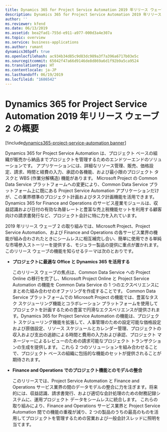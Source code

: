 ```yaml
---
title: Dynamics 365 for Project Service Automation 2019 年リリース ウェーブ 2 の概要
description: Dynamics 365 for Project Service Automation 2019 年リリース ウェーブ 2 の概要
author: ''
ms.reviewer: kfend
ms.date: 06/13/2019
ms.assetid: bea2fad1-755d-e911-a977-000d3a4e307a
ms.topic: overview
ms.service: business-applications
ms.author: rumant
dynamics365pdf: true
ms.openlocfilehash: ac934b34d85c9d83dc989a3f7a396a6717b03e5c
ms.sourcegitcommit: 65042f47a66d9146de8d869a6d1f92b9a5ca9524
ms.translationtype: HT
ms.contentlocale: ja-JP
ms.lasthandoff: 06/19/2019
ms.locfileid: "1686542"
---
```

# <a name="overview-of-dynamics-365-for-project-service-automation-2019-release-wave-2"></a>Dynamics 365 for Project Service Automation 2019 年リリース ウェーブ 2 の概要
[!include[dynamics365-project-service-automation banner](../includes/dynamics365-project-service-automation.md)]

Dynamics 365 for Project Service Automation は、プロジェクト ベースの組織が販売から納品までプロジェクトを管理するためのエンドツーエンドのソリューションです。 アプリケーションには、詳細なリソース管理、販売、価格設定、請求、時間と経費の入力、承認の各機能、および最小限のプロジェクト タスクと WBS (作業分解構造) 機能があります。 Microsoft Project の Common Data Service プラットフォームへの変更により、Common Data Service プラットフォーム上に既にある Project Service Automation アプリケーションだけが、この業界標準のプロジェクト計画およびタスク計画機能を活用できます。 Dynamics 365 for Finance and Operations のサービス産業モジュールは、収益認識および日付の有効な為替レートと豊富な売上税機能セットを利用する顧客向けの請求書発行など、プロジェクト会計に特に力を入れています。 

2019 年リリース ウェーブ 2 の取り組みでは、Microsoft Project、Project Service Automation、および Finance and Operations の各サービス業界の機能が組み合わされたときにシームレスに相互補完し合い、簡単に使用できる単純な市場参入ストーリーを提供する、モジュラー製品の提供に重点が置かれます。 このリリース ウェーブの機能を知らせるテーマは次のとおりです。

- **プロジェクトに最適な Office と Dynamics 365 を活用する**

  このリリース ウェーブの焦点は、Common Data Service への Project Online の移行を完了し、Microsoft Project Online と Project Service Automation の機能を Common Data Service の 1 つのエクスペリエンスにまとめた組み合わせのオファリングを作成することです。 Common Data Service プラットフォームでの Microsoft Project の機能では、豊富なタスク スケジューリング機能とコラボレーション プラットフォームを使用してプロジェクトを計画するための豊富で円滑なエクスペリエンスが提供されます。Dynamics 365 for Project Service Automation の機能は、プロジェクト スケジューリング機能を拡張して、人事管理のための設定可能な価格設定および原価設定、リソース スケジュールとカレンダー管理、プロジェクトの収入および支出の追跡による時間と費用の入力および承認、プロジェクト マネージャーによるレビューのための請求可能なプロジェクト トランザクションの生成を提供します。 これら 2 つのソリューションを組み合わせることで、プロジェクト ベースの組織に包括的な機能のセットが提供されることが期待されます。    

- **Finance and Operations でのプロジェクト機能とのモデルの整合**

  このリリースでは、Project Service Automation と Finance and Operations サービス業界の間のデータモデルの整合に力を注ぎます。将来的には、収益認識、請求書発行、および適切な会計処理のための財務記録システムに、運用プロジェクト データをシームレスに統合します。 これらの取り組みにより、Finance and Operations サービス業界と Project Service Automation 間での機能の重複が減り、2 つの製品のうちの最高のものを活用してプロジェクトを管理するための営業および一般会計スレッドに照明を当てます。      

